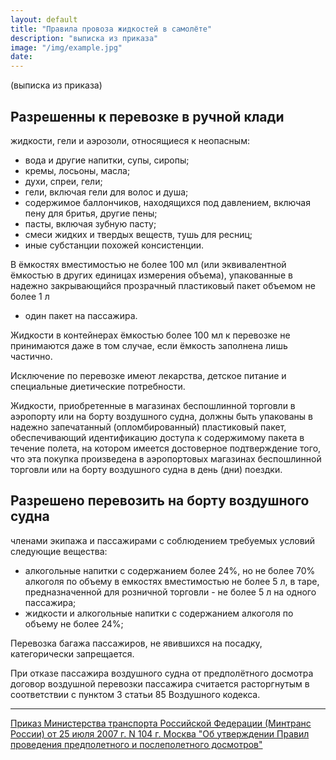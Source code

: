 ```yaml
---
layout: default
title: "Правила провоза жидкостей в самолёте"
description: "выписка из приказа"
image: "/img/example.jpg"
date: 
---
```


(выписка из приказа)

## Разрешенны к перевозке в ручной клади

жидкости, гели и аэрозоли, относящиеся к неопасным:

- вода и другие напитки, супы, сиропы; 
- кремы, лосьоны, масла; 
- духи, спреи, гели; 
- гели, включая гели для волос и душа; 
- содержимое баллончиков, находящихся под давлением, включая пену для бритья, другие пены; 
- пасты, включая зубную пасту; 
- смеси жидких и твердых веществ, тушь для ресниц; 
- иные субстанции похожей консистенции. 

В ёмкостях вместимостью не более 100 мл (или 
эквивалентной ёмкостью в других единицах измерения объема), упакованные в
 надежно закрывающийся прозрачный пластиковый пакет объемом не более 1 л
 - один пакет на пассажира. 

Жидкости в контейнерах ёмкостью более 100 мл к перевозке не принимаются даже в том случае, если ёмкость заполнена лишь частично. 

Исключение по перевозке имеют лекарства, детское питание и специальные диетические потребности. 

Жидкости, приобретенные в магазинах беспошлинной торговли в аэропорту 
или на борту воздушного судна, должны быть упакованы в надежно 
запечатанный (опломбированный) пластиковый пакет, обеспечивающий 
идентификацию доступа к содержимому пакета в течение полета, на котором 
имеется достоверное подтверждение того, что эта покупка произведена в 
аэропортовых магазинах беспошлинной торговли или на борту воздушного 
судна в день (дни) поездки. 

## Разрешено перевозить на борту воздушного судна

 членами экипажа и 
пассажирами с соблюдением требуемых условий следующие вещества:

- алкогольные напитки с содержанием более 24%, но не 
более 70% алкоголя по объему в емкостях вместимостью не более 5 л, в 
таре, предназначенной для розничной торговли - не более 5 л на одного 
пассажира;
- жидкости и алкогольные напитки с содержанием алкоголя по объему не более 24%;

Перевозка багажа пассажиров, не явившихся на посадку, категорически запрещается. 

При отказе пассажира воздушного судна от предполётного досмотра договор 
воздушной перевозки пассажира считается расторгнутым в соответствии с 
пунктом 3 статьи 85 Воздушного кодекса. 

<hr>
<a href="www.rg.ru/2007/08/17/polet-dok.html" target="_blank" rel="nofollow">Приказ
Министерства транспорта Российской Федерации (Минтранс России) от 25
июля 2007 г. N 104 г. Москва "Об утверждении Правил проведения
предполетного и послеполетного досмотров"</a>
